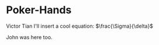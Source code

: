 # Poker-Hands

Victor Tian
I'll insert a cool equation: $\frac{\Sigma}{\delta}$

John was here too.
